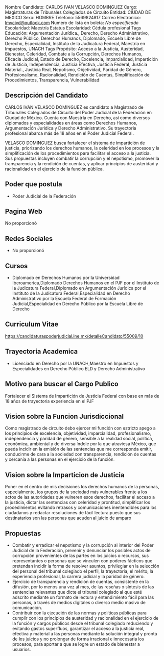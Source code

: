 Nombre Candidato: CARLOS IVAN VELASCO DOMINGUEZ
Cargo: Magistraturas de Tribunales Colegiados de Circuito
Entidad: CIUDAD DE MEXICO
Sexo: HOMBRE
Telefono: 5569824817
Correo Electronico: lmvcivd@outlook.com
Numero de lista en boleta: *No especificado*
Escolaridad: Maestría
Estatus Escolaridad: Cédula profesional
Tags Educación: Argumentación Jurídica., Derecho, Derecho Administrativo, Derecho Público, Derechos Humanos, Diplomado, Escuela Libre de Derecho, Especialidad, Instituto de la Judicatura Federal, Maestría en Impuestos, UNACH
Tags Propósito: Acceso a la Justicia, Austeridad, Bienestar, Celeridad, Combate a la Corrupción, Derechos Humanos, Eficacia Judicial, Estado de Derecho, Excelencia, Imparcialidad, Impartición de Justicia, Independencia, Justicia Efectiva, Justicia Federal, Justicia Material., Justicia Real, Nepotismo, Objetividad, Paridad de Género, Profesionalismo, Racionalidad, Rendición de Cuentas, Simplificación de Procedimientos, Transparencia, Vulnerabilidad


## Descripción del Candidato 

CARLOS IVAN VELASCO DOMINGUEZ es candidato a Magistrado de Tribunales Colegiados de Circuito del Poder Judicial de la Federación en Ciudad de México. Cuenta con Maestría en Derecho, así como diversos diplomados y especialidades en áreas como Derechos Humanos, Argumentación Jurídica y Derecho Administrativo. Su trayectoria profesional abarca más de 18 años en el Poder Judicial Federal.

VELASCO DOMINGUEZ busca fortalecer el sistema de impartición de justicia, priorizando los derechos humanos, la celeridad en los procesos y la simplificación de los procedimientos para facilitar el acceso a la justicia. Sus propuestas incluyen combatir la corrupción y el nepotismo, promover la transparencia y la rendición de cuentas, y aplicar principios de austeridad y racionalidad en el ejercicio de la función pública.


## Poder que postula

- Poder Judicial de la Federación


## Pagina Web

No proporcionó


## Redes Sociales

- No proporcionó


## Cursos

- Diplomado en Derechos Humanos por la Universidad Iberoamerica,Diplomado Derechos Humanos en el PJF por el Instituto de la Judicatura Federal,Diplomado en Argumentación Jurídica por el Instituto de la Judicatura Federal,Especialidad en Derecho Administrativo por la Escuela Federal de Formación Judicial,Especialidad en Derecho Público por la Escuela Libre de Derecho


## Curriculum Vitae

https://candidaturaspoderjudicial.ine.mx/detalleCandidato/55009/10


## Trayectoria Academica

- Licenciado en Derecho por la UNACH,Maestro en Impuestos y Especialidades en Derecho Público ELD y Derecho Administrativo


## Motivo para buscar el Cargo Publico

Fortalecer el Sistema de Impartición de Justicia Federal con base en más de 18 años de trayectoria experiencia en el PJF


## Vision sobre la Funcion Jurisdiccional

Como magistrado de circuito debo ejercer mi función con estricto apego a los principios de excelencia, objetividad, imparcialidad, profesionalismo, independencia y paridad de género, sensible a la realidad social, política, económica, ambiental y de diversa índole por la que atraviesa México, que pueda incidir en la emisión de las sentencias que me corresponda emitir, conducirme de cara a la sociedad con transparencia, rendición de cuentas y cercanía a las personas en el ejercicio de la función.


## Vision sobre la Imparticion de Justicia

Poner en el centro de mis decisiones los derechos humanos de la personas, especialmente, los grupos de la sociedad más vulnerables frente a los actos de las autoridades que vulneren esos derechos, facilitar el acceso a la justicia, dictar las sentencias con celeridad y prontitud, simplificar los procedimientos evitando retrasos y comunicaciones inentendibles para los ciudadanos y redactar resoluciones de fácil lectura puesto que sus destinatarios son las personas que acuden al juicio de amparo


## Propuestas

- Combatir y erradicar el nepotismo y la corrupción al interior del Poder Judicial de la Federación, prevenir y denunciar los posibles actos de corrupción provenientes de las partes en los juicios o recursos, sus representantes o personas que se vinculen con poderes fácticos que pretendan incidir la forma de resolver asuntos, privilegiar en la selección del personal del tribunal colegiado el perfil, la trayectoria, el mérito, la experiencia profesional, la carrera judicial y la paridad de género.
- Ejercicio de transparencia y rendición de cuentas, consistente en la difusión, por lo menos una vez al mes, de las reseñas o síntesis de las sentencias relevantes que dicte el tribunal colegiado al que esté adscrito mediante un formato de lectura y entendimiento fácil para las personas, a través de medios digitales o diverso medio masivo de comunicación.
- Contribuir con la ejecución de las normas y políticas públicas para cumplir con los principios de austeridad y racionalidad en el ejercicio de la función y cargos públicos desde el tribunal colegiado reduciendo y evitando gastos superfluos, garantizar el acceso a la justicia real, efectiva y material a las personas mediante la solución integral y pronta de los juicios y no prolongar de forma irracional e innecesaria los procesos, para aportar a que se logre un estado de bienestar a usuarios.

